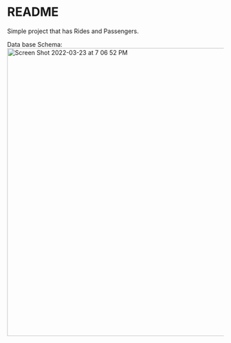 # README

Simple project that has Rides and Passengers. 


Data base Schema:
<img width="669" alt="Screen Shot 2022-03-23 at 7 06 52 PM" src="https://user-images.githubusercontent.com/97201304/160948659-542468bd-ffb5-4876-a0d6-c9d9d398f69b.png">

